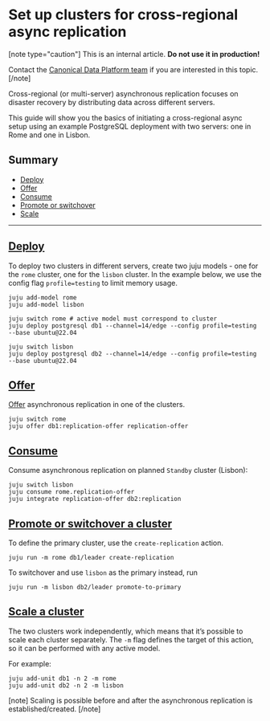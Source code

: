 # Set up clusters for cross-regional async replication

[note type="caution"]
This is an internal article. **Do not use it in production!** 

Contact the [Canonical Data Platform team](https://chat.charmhub.io/charmhub/channels/data-platform) if you are interested in this topic.
[/note]

Cross-regional (or multi-server) asynchronous replication focuses on disaster recovery by distributing data across different servers. 

This guide will show you the basics of initiating a cross-regional async setup using an example PostgreSQL deployment with two servers: one in Rome and one in Lisbon.

## Summary
* [Deploy](#heading--deploy)
* [Offer](#heading--offer)
* [Consume](#heading--consume)
* [Promote or switchover](#heading--promote-switchover)
* [Scale](#heading--scale)


---

<a href="#heading--deploy"><h2 id="heading--deploy"> Deploy </h2></a>

To deploy two clusters in different servers, create two juju models - one for the `rome` cluster, one for the `lisbon` cluster. In the example below, we use the config flag `profile=testing` to limit memory usage.

```shell
juju add-model rome 
juju add-model lisbon

juju switch rome # active model must correspond to cluster
juju deploy postgresql db1 --channel=14/edge --config profile=testing --base ubuntu@22.04

juju switch lisbon 
juju deploy postgresql db2 --channel=14/edge --config profile=testing --base ubuntu@22.04
```

<a href="#heading--offer"><h2 id="heading--offer"> Offer </h2></a>

[Offer](https://juju.is/docs/juju/offer) asynchronous replication in one of the clusters.

```shell
juju switch rome
juju offer db1:replication-offer replication-offer
``` 

<a href="#heading--consume"><h2 id="heading--consume"> Consume </h2></a>

Consume asynchronous replication on planned `Standby` cluster (Lisbon):
```shell
juju switch lisbon
juju consume rome.replication-offer
juju integrate replication-offer db2:replication
``` 

<a href="#heading--promote-switchover"><h2 id="heading--promote-switchover"> Promote or switchover a cluster </h2></a>

To define the primary cluster, use the `create-replication` action.

```shell
juju run -m rome db1/leader create-replication
```

To switchover and use `lisbon` as the primary instead, run

```shell
juju run -m lisbon db2/leader promote-to-primary
```

<a href="#heading--scale"><h2 id="heading--scale"> Scale a cluster </h2></a>

The two clusters work independently, which means that it’s possible to scale each cluster separately. The `-m` flag defines the target of this action, so it can be performed with any active model. 

For example:

```shell
juju add-unit db1 -n 2 -m rome
juju add-unit db2 -n 2 -m lisbon
```
[note]
Scaling is possible before and after the asynchronous replication is established/created.
[/note]